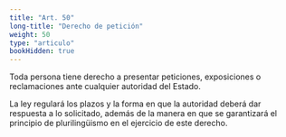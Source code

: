 ```yaml
---
title: "Art. 50"
long-title: "Derecho de petición"
weight: 50
type: "articulo"
bookHidden: true
---
```


Toda persona tiene derecho a presentar peticiones, exposiciones o reclamaciones ante cualquier autoridad del Estado.
 
La ley regulará los plazos y la forma en que la autoridad deberá dar respuesta a lo solicitado, además de la manera en que se garantizará el principio de plurilingüismo en el ejercicio de este derecho.
 